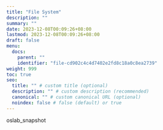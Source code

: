 ```yaml
---
title: "File System"
description: ""
summary: ""
date: 2023-12-08T00:09:26+08:00
lastmod: 2023-12-08T00:09:26+08:00
draft: false
menu:
  docs:
    parent: ""
    identifier: "file-cd902c4c4d7402e2fd8c18a0c8ea2739"
weight: 999
toc: true
seo:
  title: "" # custom title (optional)
  description: "" # custom description (recommended)
  canonical: "" # custom canonical URL (optional)
  noindex: false # false (default) or true
---
```


oslab_snapshot